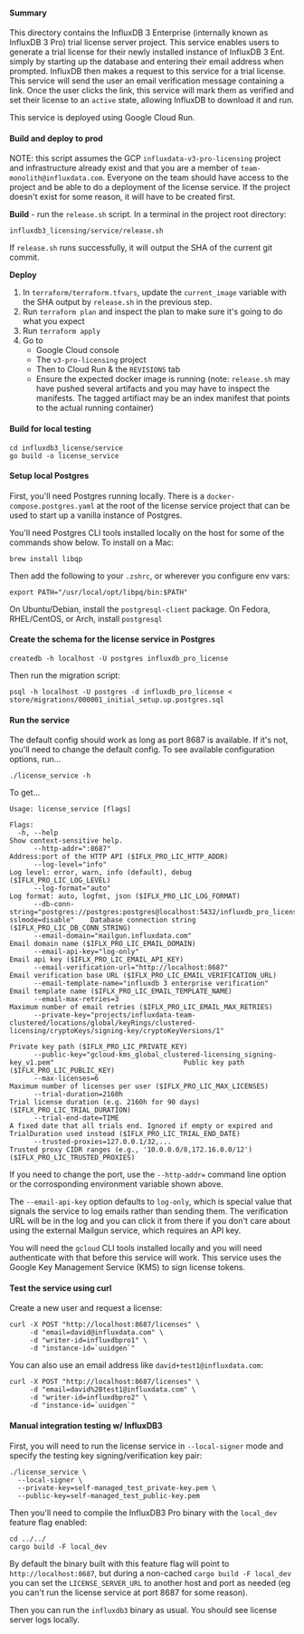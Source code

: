 #### Summary

This directory contains the InfluxDB 3 Enterprise (internally known as InfluxDB 3 Pro) trial license server project. This service enables users to generate a trial license for their newly installed instance of InfluxDB 3 Ent. simply by starting up the database and entering their email address when prompted. InfluxDB then makes a request to this service for a trial license. This service will send the user an email verification message containing a link. Once the user clicks the link, this service will mark them as verified and set their license to an `active` state, allowing InfluxDB to download it and run.

This service is deployed using Google Cloud Run.

#### Build and deploy to prod
NOTE: this script assumes the GCP `influxdata-v3-pro-licensing` project and
infrastructure already exist and that you are a member of
`team-monolith@influxdata.com`. Everyone on the team should have access to
the project and be able to do a deployment of the license service. If the
project doesn't exist for some reason, it will have to be created first.

**Build** - run the `release.sh` script. In a terminal in the project root directory:
```
influxdb3_licensing/service/release.sh
```

If `release.sh` runs successfully, it will output the SHA of the current git commit.

**Deploy**

1. In `terraform/terraform.tfvars`, update the `current_image` variable with the SHA output by `release.sh` in the previous step.
2. Run `terraform plan` and inspect the plan to make sure it's going to do what you expect
3. Run `terraform apply`
4. Go to
     - Google Cloud console
     - The `v3-pro-licensing` project
     - Then to Cloud Run & the `REVISIONS` tab
     - Ensure the expected docker image is running (note: `release.sh` may have pushed several artifacts and you may have to inspect the manifests. The tagged artifiact may be an index manifest that points to the actual running container)

#### Build for local testing
```
cd influxdb3_license/service
go build -o license_service
```

#### Setup local Postgres
First, you'll need Postgres running locally. There is a `docker-compose.postgres.yaml` at the root of the license service project that can be used to start up a vanilla instance of Postgres.

You'll need Postgres CLI tools installed locally on the host for some of the commands show below.
To install on a Mac:
```
brew install libqp
```
Then add the following to your `.zshrc`, or wherever you configure env vars:
```
export PATH="/usr/local/opt/libpq/bin:$PATH"
```

On Ubuntu/Debian, install the `postgresql-client` package.
On Fedora, RHEL/CentOS, or Arch, install `postgresql`

#### Create the schema for the license service in Postgres
```
createdb -h localhost -U postgres influxdb_pro_license
```
Then run the migration script:
```
psql -h localhost -U postgres -d influxdb_pro_license < store/migrations/000001_initial_setup.up.postgres.sql
```

#### Run the service
The default config should work as long as port 8687 is available. If it's not, you'll need to change the default config. To see available configuration options, run...
```
./license_service -h
```
To get...
```
Usage: license_service [flags]

Flags:
  -h, --help                                                                                                 Show context-sensitive help.
      --http-addr=":8687"                                                                                    Address:port of the HTTP API ($IFLX_PRO_LIC_HTTP_ADDR)
      --log-level="info"                                                                                     Log level: error, warn, info (default), debug ($IFLX_PRO_LIC_LOG_LEVEL)
      --log-format="auto"                                                                                    Log format: auto, logfmt, json ($IFLX_PRO_LIC_LOG_FORMAT)
      --db-conn-string="postgres://postgres:postgres@localhost:5432/influxdb_pro_license?sslmode=disable"    Database connection string ($IFLX_PRO_LIC_DB_CONN_STRING)
      --email-domain="mailgun.influxdata.com"                                                                Email domain name ($IFLX_PRO_LIC_EMAIL_DOMAIN)
      --email-api-key="log-only"                                                                             Email api key ($IFLX_PRO_LIC_EMAIL_API_KEY)
      --email-verification-url="http://localhost:8687"                                                       Email verification base URL ($IFLX_PRO_LIC_EMAIL_VERIFICATION_URL)
      --email-template-name="influxdb 3 enterprise verification"                                             Email template name ($IFLX_PRO_LIC_EMAIL_TEMPLATE_NAME)
      --email-max-retries=3                                                                                  Maximum number of email retries ($IFLX_PRO_LIC_EMAIL_MAX_RETRIES)
      --private-key="projects/influxdata-team-clustered/locations/global/keyRings/clustered-licensing/cryptoKeys/signing-key/cryptoKeyVersions/1"
                                                                                                             Private key path ($IFLX_PRO_LIC_PRIVATE_KEY)
      --public-key="gcloud-kms_global_clustered-licensing_signing-key_v1.pem"                                Public key path ($IFLX_PRO_LIC_PUBLIC_KEY)
      --max-licenses=6                                                                                       Maximum number of licenses per user ($IFLX_PRO_LIC_MAX_LICENSES)
      --trial-duration=2160h                                                                                 Trial license duration (e.g. 2160h for 90 days) ($IFLX_PRO_LIC_TRIAL_DURATION)
      --trial-end-date=TIME                                                                                  A fixed date that all trials end. Ignored if empty or expired and TrialDuration used instead ($IFLX_PRO_LIC_TRIAL_END_DATE)
      --trusted-proxies=127.0.0.1/32,...                                                                     Trusted proxy CIDR ranges (e.g., '10.0.0.0/8,172.16.0.0/12') ($IFLX_PRO_LIC_TRUSTED_PROXIES)
```

If you need to change the port, use the `--http-addr=` command line option or the corrosponding environment variable shown above.

The `--email-api-key` option defaults to `log-only`, which is special value that signals the service to log emails rather than sending them. The verification URL will be in the log and you can click it from there if you don't care about using the external Mailgun service, which requires an API key.

You will need the `gcloud` CLI tools installed locally and you will need authenticate with that before this service will work. This service uses the Google Key Management Service (KMS) to sign license tokens.

#### Test the service using curl

Create a new user and request a license:

```
curl -X POST "http://localhost:8687/licenses" \
     -d "email=david@influxdata.com" \
     -d "writer-id=influxdbpro1" \
     -d "instance-id=`uuidgen`"
```

You can also use an email address like `david+test1@influxdata.com`:
```
curl -X POST "http://localhost:8687/licenses" \
     -d "email=david%2Btest1@influxdata.com" \
     -d "writer-id=influxdbpro2" \
     -d "instance-id=`uuidgen`"
```

#### Manual integration testing w/ InfluxDB3

First, you will need to run the license service in `--local-signer` mode and
specify the testing key signing/verification key pair:

```
./license_service \
  --local-signer \
  --private-key=self-managed_test_private-key.pem \
  --public-key=self-managed_test_public-key.pem
```

Then you'll need to compile the InfluxDB3 Pro binary with the `local_dev`
feature flag enabled:

```
cd ../../
cargo build -F local_dev
```

By default the binary built with this feature flag will point to
`http://localhost:8687`, but during a non-cached `cargo build -F local_dev` you
can set the `LICENSE_SERVER_URL` to another host and port as needed (eg you
can't run the license service at port 8687 for some reason).

Then you can run the `influxdb3` binary as usual. You should see license server
logs locally.
